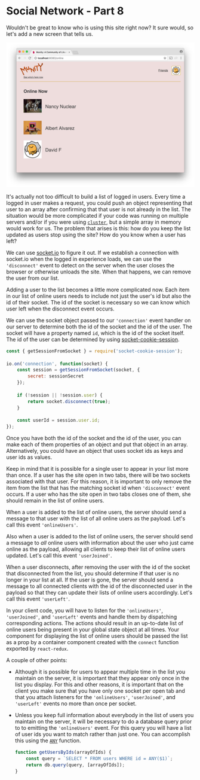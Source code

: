# Social Network - Part 8

Wouldn't be great to know who is using this site right now? It sure would, so let's add a new screen that tells us.

![Munity online users](munity1.png)

It's actually not too difficult to build a list of logged in users. Every time a logged in user makes a request, you could push an object representing that user to an array after confirming that that user is not already in the list. The situation would be more complicated if your code was running on multiple servers and/or if you were using [`cluster`](../wk9_cluster), but a simple array in memory would work for us. The problem that arises is this: how do you keep the list updated as users stop using the site? How do you know when a user has left?

We can use [socket.io](../socket.io) to figure it out. If we establish a connection with socket.io when the logged in experience loads, we can use the `'disconnect'` event to detect on the server when the user closes the browser or otherwise unloads the site. When that happens, we can remove the user from our list.

Adding a user to the list becomes a little more complicated now. Each item in our list of online users needs to include not just the user's id but also the id of their socket. The id of the socket is necessary so we can know which user left when the disconnect event occurs.

We can use the socket object passed to our `'connection'` event handler on our server to determine both the id of the socket and the id of the user. The socket will have a property named `id`, which is the id of the socket itself. The id of the user can be determined by using [socket-cookie-session](https://github.com/spicedacademy/socket-cookie-session).

```js
const { getSessionFromSocket } = require('socket-cookie-session');

io.on('connection', function(socket) {
    const session = getSessionFromSocket(socket, {
        secret: sessionSecret
    });

    if (!session || !session.user) {
        return socket.disconnect(true);
    }

    const userId = session.user.id;
});
```

Once you have both the id of the socket and the id of the user, you can make each of them properties of an object and put that object in an array. Alternatively, you could have an object that uses socket ids as keys and user ids as values.

Keep in mind that it is possible for a single user to appear in your list more than once. If a user has the site open in two tabs, there will be two sockets associated with that user. For this reason, it is important to only remove the item from the list that has the matching socket id when `'disconnect'` event occurs. If a user who has the site open in two tabs closes one of them, she should remain in the list of online users.

When a user is added to the list of online users, the server should send a message to that user with the list of all online users as the payload. Let's call this event `'onlineUsers'`.

Also when a user is added to the list of online users, the server should send a message to _all_ online users with information about the user who just came online as the payload, allowing all clients to keep their list of online users updated. Let's call this event `'userJoined'`.

When a user disconnects, after removing the user with the id of the socket that disconnected from the list, you should determine if that user is no longer in your list at all. If the user is gone, the server should send a message to all connected clients with the id of the disconnected user in the payload so that they can update their lists of online users accordingly. Let's call this event `'userLeft'`.

In your client code, you will have to listen for the `'onlineUsers'`, `'userJoined'`, and `'userLeft'` events and handle them by dispatching corresponding actions. The actions should result in an up-to-date list of online users being present in your global state object at all times. Your component for displaying the list of online users should be passed the list as a prop by a container component created with the `connect` function exported by `react-redux`.

A couple of other points:

* Although it is possible for users to appear multiple time in the list you maintain on the server, it is important that they appear only once in the list you display. For this and other reasons, it is important that on the client you make sure that you have only one socket per open tab and that you attach listeners for the `'onlineUsers'`, `'userJoined'`, and `'userLeft'` events no more than once per socket.

* Unless you keep full information about everybody in the list of users you maintain on the server, it will be necessary to do a database query prior to to emitting the `'onlineUsers'` event. For this query you will have a list of user ids you want to match rather than just one. You can accomplish this using the [`ANY`](https://www.postgresql.org/docs/9.1/static/functions-comparisons.html) function.

  ```js
  function getUsersByIds(arrayOfIds) {
      const query = `SELECT * FROM users WHERE id = ANY($1)`;
      return db.query(query, [arrayOfIds]);
  }
  ```
